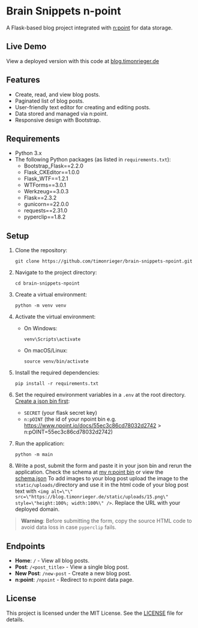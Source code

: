 # Brain Snippets n-point

A Flask-based blog project integrated with [n:point](https://www.npoint.io/) for data storage.

## Live Demo

View a deployed version with this code at [blog.timonrieger.de](https://blog.timonrieger.de)

## Features

- Create, read, and view blog posts.
- Paginated list of blog posts.
- User-friendly text editor for creating and editing posts.
- Data stored and managed via n:point.
- Responsive design with Bootstrap.

## Requirements

- Python 3.x
- The following Python packages (as listed in `requirements.txt`):
  - Bootstrap_Flask==2.2.0
  - Flask_CKEditor==1.0.0
  - Flask_WTF==1.2.1
  - WTForms==3.0.1
  - Werkzeug==3.0.3
  - Flask==2.3.2
  - gunicorn==22.0.0
  - requests==2.31.0
  - pyperclip==1.8.2

## Setup

1. Clone the repository:
   ```
   git clone https://github.com/timonrieger/brain-snippets-npoint.git
   ```

2. Navigate to the project directory:
   ```
   cd brain-snippets-npoint
   ```

3. Create a virtual environment:
   ```
   python -m venv venv
   ```

4. Activate the virtual environment:
   - On Windows:
     ```
     venv\Scripts\activate
     ```
   - On macOS/Linux:
     ```
     source venv/bin/activate
     ```

5. Install the required dependencies:
   ```
   pip install -r requirements.txt
   ```

6. Set the required environment variables in a `.env` at the root directory. [Create a json bin first](https://www.npoint.io/):
   - `SECRET` (your flask secret key)
   - `n:pOINT` (the id of your npoint bin e.g. https://www.npoint.io/docs/55ec3c86cd78032d2742 > n:pOINT=55ec3c86cd78032d2742)

7. Run the application:
   ```
   python -m main
   ```

8. Write a post, submit the form and paste it in your json bin and rerun the application. Check the schema at [my n:point bin](https://www.npoint.io/docs/55ec3c86cd78032d2742) or view the [schema.json](schema.json)
To add images to your blog post upload the image to the `static/uploads/`directory and use it in the html code of your blog post text with `<img alt=\"\" src=\"https://blog.timonrieger.de/static/uploads/15.png\" style=\"height:100%; width:100%\" />`. Replace the URL with your deployed domain.

> **Warning**: Before submitting the form, copy the source HTML code to avoid data loss in case `pyperclip` fails.

## Endpoints

- **Home**: `/` - View all blog posts.
- **Post**: `/<post_title>` - View a single blog post.
- **New Post**: `/new-post` - Create a new blog post.
- **n:point**: `/npoint` - Redirect to n:point data page.

## License

This project is licensed under the MIT License. See the [LICENSE](LICENSE) file for details.